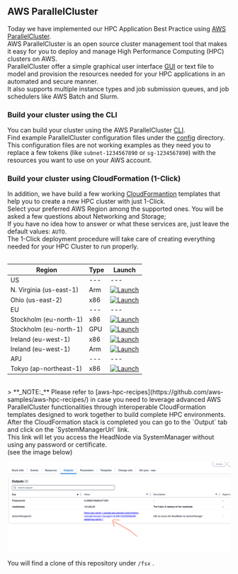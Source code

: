 ## AWS ParallelCluster

Today we have implemented our HPC Application Best Practice using [AWS ParallelCluster](https://aws.amazon.com/hpc/parallelcluster/). <br>
AWS ParallelCluster is an open source cluster management tool that makes it easy for you to deploy and manage High Performance Computing (HPC) clusters on AWS. <br>
ParallelCluster offer a simple graphical user interface [GUI](https://docs.aws.amazon.com/parallelcluster/latest/ug/pcui-using-v3.html) or text file to model and provision the resources needed for your HPC applications in an automated and secure manner. <br>
It also supports multiple instance types and job submission queues, and job schedulers like AWS Batch and Slurm.<br>

### Build your cluster using the CLI
You can build your cluster using the AWS ParallelCluster [CLI](https://docs.aws.amazon.com/parallelcluster/latest/ug/pcluster-v3.html). <br> 
Find example ParallelCluster configuration files under the [config](config) directory. <br>
This configuration files are not working examples as they need you to replace a few tokens (like `subnet-1234567890` or `sg-1234567890`) with the resources you want to use on your AWS account.

### Build your cluster using CloudFormation (1-Click)
In addition, we have build a few working [CloudFormantion](https://aws.amazon.com/cloudformation/) templates that help you to create a new HPC cluster with just 1-Click.<br>
Select your preferred AWS Region among the supported ones. You will be asked a few questions about Networking and Storage; <br>
If you have no idea how to answer or what these services are, just leave the default values: `AUTO`. <br>
The 1-Click deployment procedure will take care of creating everything needed for your HPC Cluster to run properly.<br>
<br>

| Region       | Type | Launch                                                                                                                                                                                                                                                                                                             | 
|--------------| --- | --------------------------------------------------------------------------------------------------------------------------------------------------------------------------------------------------------------------------------------------------------------------------------------------------------------------|
| US  | --- | --- |
| N. Virginia (us-east-1) | Arm | [![Launch](https://samdengler.github.io/cloudformation-launch-stack-button-svg/images/us-east-1.svg)](https://us-east-1.console.aws.amazon.com/cloudformation/home?region=us-east-1#/stacks/quickcreate?templateURL=https%3A%2F%2Fhpc-applications-best-practice.s3.eu-west-1.amazonaws.com%2Fus-east-1.Arm.yaml&stackName=hpc-best-practice&param_PrivateSubnet=AUTO&param_FSx=AUTO&param_ClusterSecurityGroup=AUTO) |
| Ohio (us-east-2) | x86 | [![Launch](https://samdengler.github.io/cloudformation-launch-stack-button-svg/images/us-east-2.svg)](https://us-east-2.console.aws.amazon.com/cloudformation/home?region=us-east-2#/stacks/quickcreate?templateURL=https%3A%2F%2Fhpc-applications-best-practice.s3.eu-west-1.amazonaws.com%2Fus-east-2.x86.yaml&stackName=hpc-best-practice&param_PrivateSubnet=AUTO&param_FSx=AUTO&param_ClusterSecurityGroup=AUTO) |
| EU  | --- | --- |
| Stockholm (eu-north-1)    | x86 | [![Launch](https://samdengler.github.io/cloudformation-launch-stack-button-svg/images/eu-north-1.svg)](https://eu-north-1.console.aws.amazon.com/cloudformation/home?region=eu-north-1#/stacks/quickcreate?templateURL=https%3A%2F%2Fhpc-applications-best-practice.s3.eu-west-1.amazonaws.com%2Feu-north-1.x86.yaml&stackName=hpc-best-practice&param_PrivateSubnet=AUTO&param_FSx=AUTO&param_ClusterSecurityGroup=AUTO) |
| Stockholm (eu-north-1)    | GPU | [![Launch](https://samdengler.github.io/cloudformation-launch-stack-button-svg/images/eu-north-1.svg)](https://eu-north-1.console.aws.amazon.com/cloudformation/home?region=eu-north-1#/stacks/quickcreate?templateURL=https%3A%2F%2Fhpc-applications-best-practice.s3.eu-west-1.amazonaws.com%2Feu-north-1.GPU.yaml&stackName=hpc-best-practice&param_PrivateSubnet=AUTO&param_FSx=AUTO&param_ClusterSecurityGroup=AUTO) |
| Ireland (eu-west-1)       | x86 | [![Launch](https://samdengler.github.io/cloudformation-launch-stack-button-svg/images/eu-west-1.svg)](https://console.aws.amazon.com/) |
| Ireland (eu-west-1)       | Arm | [![Launch](https://samdengler.github.io/cloudformation-launch-stack-button-svg/images/eu-west-1.svg)](https://console.aws.amazon.com/) |
| APJ | --- | --- |
| Tokyo (ap-northeast-1) | x86 | [![Launch](https://samdengler.github.io/cloudformation-launch-stack-button-svg/images/ap-northeast-1.svg)](https://console.aws.amazon.com/) |

<br>
> **_NOTE:_**  Please refer to [aws-hpc-recipes](https://github.com/aws-samples/aws-hpc-recipes/) in case you need to leverage advanced AWS ParallelCluster functionalities through interoperable CloudFormation templates designed to work together to build complete HPC environments.
<br>
After the CloudFormation stack is completed you can go to the `Output` tab and click on the `SystemManagerUrl` link. <br>
This link will let you access the HeadNode via SystemManager without using any password or certificate. <br>
(see the image below)

![CloudFormation Output Tab](https://github.com/aws-samples/hpc-applications/blob/main/Doc/img/CloudFormationOutput.png?raw=true)

You will find a clone of this repository under `/fsx` .